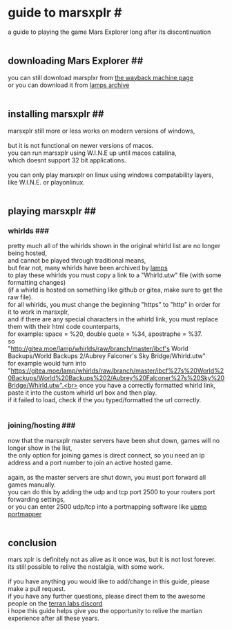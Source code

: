 # guide to marsxplr #<br>
a guide to playing the game Mars Explorer long after its discontinuation<br>
<br>
## downloading Mars Explorer ##<br>
you can still download marsplxr from [the wayback machine page](http://web.archive.org/web/20151020124336/http://marsxplr.com/view-267)<br>
or you can download it from [lamps archive](https://gitea.moe/lamp/dat.marsxplr.com-mirror/src/branch/master/dat.marsxplr.com/222)<br>
<br>
## installing marsxplr ##<br>
marsxplr still more or less works on modern versions of windows,<br>
<br>
but it is not functional on newer versions of macos.<br>
you can run marsxplr using W.I.N.E up until macos catalina,<br>
which doesnt support 32 bit applications.<br>
<br>
you can only play marsxplr on linux using windows compatability layers,<br>
like W.I.N.E. or playonlinux.<br>
<br>
## playing marsxplr ##<br>
### whirlds ###<br>
pretty much all of the whirlds shown in the original whirld list are no longer being hosted,<br>
and cannot be played through traditional means,<br>
but fear not, many whirlds have been archived by [lamps](https://gitea.moe/lamp/whirlds)<br>
to play these whirlds you must copy a link to a "Whirld.utw" file (with some formatting changes)<br>
(if a whirld is hosted on something like github or gitea, make sure to get the raw file).<br>
for all whirlds, you must change the beginning "https" to "http" in order for it to work in marsxplr,<br>
and if there are any special characters in the whirld link, you must replace them with their html code counterparts,<br>
for example: space = %20, double quote = %34, apostraphe = %37.<br>
so<br>
"http://gitea.moe/lamp/whirlds/raw/branch/master/ibcf's World Backups/World Backups 2/Aubrey Falconer's Sky Bridge/Whirld.utw"<br>
for example would turn into<br>
"https://gitea.moe/lamp/whirlds/raw/branch/master/ibcf%27s%20World%20Backups/World%20Backups%202/Aubrey%20Falconer%27s%20Sky%20Bridge/Whirld.utw".<br>
once you have a correctly formatted whirld link, paste it into the custom whirld url box and then play.<br>
if it failed to load, check if the you typed/formatted the url correctly.<br>
<br>
### joining/hosting ###<br>
now that the marsxplr master servers have been shut down, games will no longer show in the list,<br>
the only option for joining games is direct connect, so you need an ip address and a port number to join an active hosted game.<br>
<br>
again, as the master servers are shut down, you must port forward all games manually.<br>
you can do this by adding the udp and tcp port 2500 to your routers port forwarding settings,<br>
or you can enter 2500 udp/tcp into a portmapping software like [upmp portmapper](https://sourceforge.net/projects/upnp-portmapper/)<br>
<br>
## conclusion<br>
mars xplr is definitely not as alive as it once was, but it is not lost forever.<br>
its still possible to relive the nostalgia, with some work.<br>
<br>
if you have anything you would like to add/change in this guide, please make a pull request.<br>
if you have any further questions, please direct them to the awesome people on the [terran labs discord](https://discord.gg/dxTFZRM)<br>
i hope this guide helps give you the opportunity to relive the martian experience after all these years.

